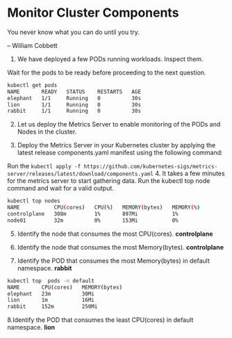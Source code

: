 # Monitor Cluster Components

You never know what you can do until you try.

– William Cobbett

1. We have deployed a few PODs running workloads. Inspect them.

Wait for the pods to be ready before proceeding to the next question.

```bash
kubectl get pods
NAME       READY   STATUS    RESTARTS   AGE
elephant   1/1     Running   0          30s
lion       1/1     Running   0          30s
rabbit     1/1     Running   0          30s
```

2. Let us deploy the Metrics Server to enable monitoring of the PODs and Nodes in the cluster.

3. Deploy the Metrics Server in your Kubernetes cluster by applying the latest release components.yaml manifest using the following command:

Run the ``` kubectl apply -f https://github.com/kubernetes-sigs/metrics-server/releases/latest/download/components.yaml ```
4. It takes a few minutes for the metrics server to start gathering data.
Run the kubectl top node command and wait for a valid output.

```bash
kubectl top nodes
NAME           CPU(cores)   CPU(%)   MEMORY(bytes)   MEMORY(%)   
controlplane   308m         1%       897Mi           1%          
node01         32m          0%       153Mi           0%   
```

5. Identify the node that consumes the most CPU(cores).
**controlplane**

6. Identify the node that consumes the most Memory(bytes).
**controlplane**

7. Identify the POD that consumes the most Memory(bytes) in default namespace.
**rabbit**

```bash
kubectl top  pods -n default
NAME       CPU(cores)   MEMORY(bytes)   
elephant   23m          30Mi            
lion       1m           16Mi            
rabbit     152m         250Mi  
```
8.Identify the POD that consumes the least CPU(cores) in default namespace.
**lion**





